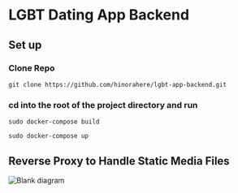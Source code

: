 # LGBT Dating App Backend

## Set up

### Clone Repo
```
git clone https://github.com/hinorahere/lgbt-app-backend.git
```
### cd into the root of the project directory and run
```
sudo docker-compose build
```
```
sudo docker-compose up
```


## Reverse Proxy to Handle Static Media Files
![Blank diagram](https://user-images.githubusercontent.com/25420200/137376358-0e823b30-c633-421f-a780-605692f03ee9.png)
